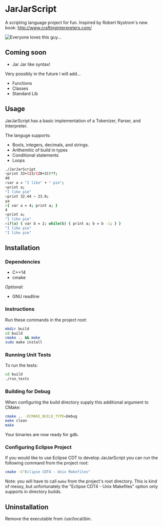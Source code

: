 # JarJarScript

A scripting language project for fun. Inspired by Robert Nystrom's new book: http://www.craftinginterpreters.com/

![Everyone loves this guy...](http://philip-wardlaw.com/images/jarjar.png)

## Coming soon

- Jar Jar like syntax!

Very possibly in the future I will add...

- Functions
- Classes
- Standard Lib

## Usage

JarJarScript has a basic implementation of a Tokenizer, Parser, and Interpreter. 

The languge supports:

- Bools, integers, decimals, and strings.
- Arithemitic of build in types
- Conditional statements
- Loops 


```bash
./JarJarScript 
>print 33+(23/(20+3))*7;
40
>var a = "I like" + " pie";
>print a;
"I like pie"
>print 32.44 > 23.0;
ya
>{ var a = 4; print a; }
4
>print a;
"I like pie"
>if(a) { var b = 2; while(b) { print a; b = b -1; } }
"I like pie"
"I like pie"
```

## Installation

### Dependencies 

- C++14
- cmake

*Optional:*

- GNU readline

### Instructions

Run these commands in the project root:
```bash
mkdir build
cd build
cmake .. && make
sudo make install
```

### Running Unit Tests

To run the tests:
```bash
cd build
./run_tests
```

### Building for Debug

When configuring the build directory supply this additional argument to CMake:

```bash
cmake .. -DCMAKE_BUILD_TYPE=Debug 
make clean
make
```
Your binaries are now ready for gdb.


### Configuring Eclipse Project

If you would like to use Eclipse CDT to develop JarJarScript you can run the following command from the project root:

```bash
cmake -G"Eclipse CDT4 - Unix Makefiles"
```

Note: you will have to call ```make``` from the project's root directory. This is kind of messy, but unfortunately the "Eclipse CDT4 - Unix Makefiles" 
option only supports in directory builds.


## Uninstallation

Remove the executable from /usr/local/bin.




